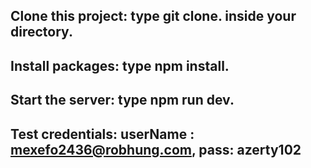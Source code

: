 ## Clone this project: type **git clone**. inside your directory.

## Install packages: type **npm install**.

## Start the server: type **npm run dev**.

## Test credentials: **userName** : **mexefo2436@robhung.com**, **pass**: **azerty102**
